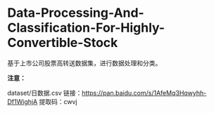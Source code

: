 # Data-Processing-And-Classification-For-Highly-Convertible-Stock

基于上市公司股票高转送数据集，进行数据处理和分类。

**注意：**

dataset/日数据.csv 链接：https://pan.baidu.com/s/1AfeMq3Hqwyhh-Df1WighjA  提取码：cwvj
